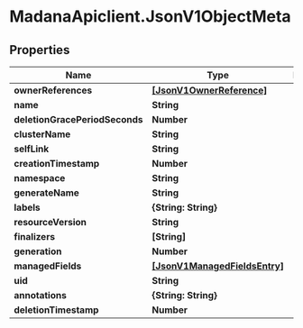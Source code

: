 # MadanaApiclient.JsonV1ObjectMeta

## Properties

Name | Type | Description | Notes
------------ | ------------- | ------------- | -------------
**ownerReferences** | [**[JsonV1OwnerReference]**](JsonV1OwnerReference.md) |  | [optional] 
**name** | **String** |  | [optional] 
**deletionGracePeriodSeconds** | **Number** |  | [optional] 
**clusterName** | **String** |  | [optional] 
**selfLink** | **String** |  | [optional] 
**creationTimestamp** | **Number** |  | [optional] 
**namespace** | **String** |  | [optional] 
**generateName** | **String** |  | [optional] 
**labels** | **{String: String}** |  | [optional] 
**resourceVersion** | **String** |  | [optional] 
**finalizers** | **[String]** |  | [optional] 
**generation** | **Number** |  | [optional] 
**managedFields** | [**[JsonV1ManagedFieldsEntry]**](JsonV1ManagedFieldsEntry.md) |  | [optional] 
**uid** | **String** |  | [optional] 
**annotations** | **{String: String}** |  | [optional] 
**deletionTimestamp** | **Number** |  | [optional] 


